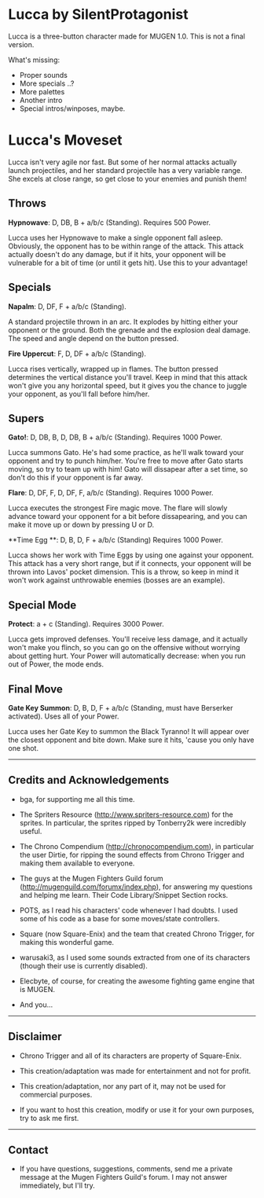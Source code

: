 
Lucca by SilentProtagonist 
=========================

Lucca is a three-button character made for MUGEN 1.0.
This is not a final version.

What's missing:

- Proper sounds
- More specials ..?
- More palettes
- Another intro 
- Special intros/winposes, maybe.


Lucca's Moveset
==============

Lucca isn't very agile nor fast. But some of her normal attacks 
actually launch projectiles, and her standard projectile has a very variable
range. She excels at close range, so get close to your enemies and punish them!

Throws
--------------

**Hypnowave**: D, DB, B + a/b/c (Standing). Requires 500 Power.

Lucca uses her Hypnowave to make a single opponent fall asleep. 
Obviously, the opponent has to be within range of the attack.
This attack actually doesn't do any damage, but if it hits, your 
opponent will be vulnerable for a bit of time (or until it gets hit).
Use this to your advantage!


Specials
--------------

**Napalm**: D, DF, F + a/b/c (Standing).

A standard projectile thrown in an arc. It explodes by hitting 
either your opponent or the ground. Both the grenade and the explosion
deal damage. The speed and angle depend on the button pressed. 

**Fire Uppercut**: F, D, DF + a/b/c (Standing).

Lucca rises vertically, wrapped up in flames. The button pressed 
determines the vertical distance you'll travel. Keep in mind that this 
attack won't give you any horizontal speed, but it gives you the chance 
to juggle your opponent, as you'll fall before him/her.


Supers
------

**Gato!**: D, DB, B, D, DB, B + a/b/c (Standing). Requires 1000 Power.

Lucca summons Gato. He's had some practice, as he'll walk toward your 
opponent and try to punch him/her. You're free to move after Gato starts moving,
so try to team up with him! Gato will dissapear after a set time, 
so don't do this if your opponent is far away.
	
**Flare**: D, DF, F, D, DF, F, a/b/c (Standing). Requires 1000 Power.

Lucca executes the strongest Fire magic move. The flare will slowly advance
toward your opponent for a bit before dissapearing, and you can make it 
move up or down by pressing U or D.

**Time Egg **: D, B, D, F + a/b/c (Standing) Requires 1000 Power. 

Lucca shows her work with Time Eggs by using one against your opponent.
This attack has a very short range, but if it connects, your opponent 
will be thrown into Lavos' pocket dimension.
This is a throw, so keep in mind it won't work against unthrowable enemies 
(bosses are an example).

Special Mode
------------

**Protect**: a + c (Standing). Requires 3000 Power.

Lucca gets improved defenses. You'll receive less damage, and it actually won't 
make you flinch, so you can go on the offensive without worrying about getting hurt.
Your Power will automatically decrease: when you run out of Power, the mode ends.

Final Move
----------

**Gate Key Summon**: D, B, D, F + a/b/c (Standing, must have Berserker activated). Uses all of your Power.

Lucca uses her Gate Key to summon the Black Tyranno! It will appear over the closest 
opponent and bite down. Make sure it hits, 'cause you only have one shot.


----------------------------
Credits and Acknowledgements
----------------------------

- bga, for supporting me all this time.

- The Spriters Resource (http://www.spriters-resource.com) for the sprites. In particular,
  the sprites ripped by Tonberry2k were incredibly useful.

- The Chrono Compendium (http://chronocompendium.com), in particular the user Dirtie, for
  ripping the sound effects from Chrono Trigger and making them available to everyone.

- The guys at the Mugen Fighters Guild forum (http://mugenguild.com/forumx/index.php),
  for answering my questions and helping me learn. Their Code Library/Snippet Section rocks.

- POTS, as I read his characters' code whenever I had doubts. I used some of his code as a
  base for some moves/state controllers.

- Square (now Square-Enix) and the team that created Chrono Trigger, for making this
wonderful game.

- warusaki3, as I used some sounds extracted from one of its characters (though their use is
currently disabled).

- Elecbyte, of course, for creating the awesome fighting game engine that is MUGEN.

- And you...

---------- 
Disclaimer
----------

- Chrono Trigger and all of its characters are property of Square-Enix.

- This creation/adaptation was made for entertainment and not for profit.

- This creation/adaptation, nor any part of it, may not be used for commercial purposes. 

- If you want to host this creation, modify or use it for your own purposes,
  try to ask me first.

-------
Contact
-------

- If you have questions, suggestions, comments, send me a private message at the Mugen Fighters Guild's forum.
  I may not answer immediately, but I'll try.

